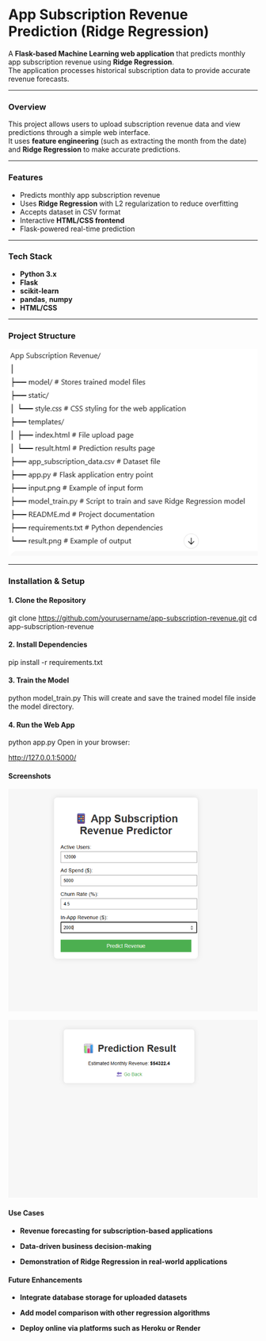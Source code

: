 # App Subscription Revenue Prediction (Ridge Regression)

A **Flask-based Machine Learning web application** that predicts monthly app subscription revenue using **Ridge Regression**.  
The application processes historical subscription data to provide accurate revenue forecasts.

---

### Overview
This project allows users to upload subscription revenue data and view predictions through a simple web interface.  
It uses **feature engineering** (such as extracting the month from the date) and **Ridge Regression** to make accurate predictions.

---

### Features
- Predicts monthly app subscription revenue  
- Uses **Ridge Regression** with L2 regularization to reduce overfitting  
- Accepts dataset in CSV format  
- Interactive **HTML/CSS frontend**  
- Flask-powered real-time prediction  

---

### Tech Stack
- **Python 3.x**  
- **Flask**  
- **scikit-learn**  
- **pandas**, **numpy**  
- **HTML/CSS**  

---

### Project Structure

![structure](image-1.png)


---

### Installation & Setup

#### 1. Clone the Repository

git clone https://github.com/yourusername/app-subscription-revenue.git
cd app-subscription-revenue

#### 2. Install Dependencies

pip install -r requirements.txt

#### 3. Train the Model

python model_train.py
This will create and save the trained model file inside the model directory.

#### 4. Run the Web App

python app.py
Open in your browser:

http://127.0.0.1:5000/

#### Screenshots

![input](input.png)

![result](result.png)

#### Use Cases
- **Revenue forecasting for subscription-based applications**

- **Data-driven business decision-making**

- **Demonstration of Ridge Regression in real-world applications**

#### Future Enhancements
- **Integrate database storage for uploaded datasets**

- **Add model comparison with other regression algorithms**

- **Deploy online via platforms such as Heroku or Render**
